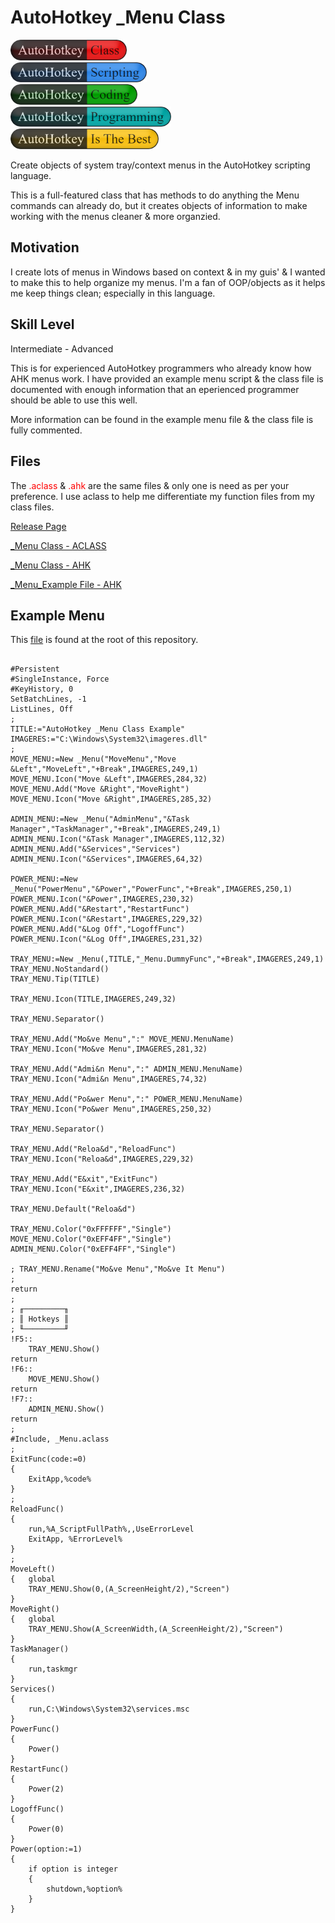 # AutoHotkey _Menu Class

<div style="padding: 0;">
<img src="./images/AutoHotkey-Class.png" width="186" /><br>
<img src="./images/AutoHotkey-Scripting.png" width="218" /><br>
<img src="./images/AutoHotkey-Coding.png" width="203" /><br>
<img src="./images/AutoHotkey-Programming.png" width="257" /><br>
<img src="./images/AutoHotkey-Is-The-Best.png" width="237" /><br>
</div>

Create objects of system tray/context menus in the AutoHotkey scripting language&#46;

This is a full-featured class that has methods to do anything the Menu commands can already do, but it creates objects of information to make working with the menus cleaner &amp; more organzied&#46;

## Motivation

I create lots of menus in Windows based on context &amp; in my guis&#39; &amp; I wanted to make this to help organize my menus. I&#39;m a fan of OOP/objects as it helps me keep things clean; especially in this language&#46;

## Skill Level

Intermediate - Advanced

This is for experienced AutoHotkey programmers who already know how AHK menus work. I have provided an example menu script &amp; the class file is documented with enough information that an eperienced programmer should be able to use this well&#46;

More information can be found in the example menu file &amp; the class file is fully commented&#46;

## Files

The <span style="color: red;">.aclass</span> &amp; <span style="color: red;">.ahk</span> are the same files &amp; only one is need as per your preference. I use aclass to help me differentiate my function files from my class files&#46;

[Release Page](https://github.com/Lateralus138/AutoHotkey-Menu-Class/releases)

[_Menu Class - ACLASS](_Menu.aclass)

[_Menu Class - AHK](_Menu.ahk)

[_Menu_Example File - AHK](_Menu_Example.ahk)

## Example Menu

This [file](_Menu_Example.ahk) is found at the root of this repository&#46;

<pre style="white-space: pre-wrap;">
<code>
#Persistent
#SingleInstance, Force
#KeyHistory, 0
SetBatchLines, -1
ListLines, Off
;
TITLE:="AutoHotkey _Menu Class Example"
IMAGERES:="C:\Windows\System32\imageres.dll"
;
MOVE_MENU:=New _Menu("MoveMenu","Move &Left","MoveLeft","+Break",IMAGERES,249,1)
MOVE_MENU.Icon("Move &Left",IMAGERES,284,32)
MOVE_MENU.Add("Move &Right","MoveRight")
MOVE_MENU.Icon("Move &Right",IMAGERES,285,32)

ADMIN_MENU:=New _Menu("AdminMenu","&Task Manager","TaskManager","+Break",IMAGERES,249,1)
ADMIN_MENU.Icon("&Task Manager",IMAGERES,112,32)
ADMIN_MENU.Add("&Services","Services")
ADMIN_MENU.Icon("&Services",IMAGERES,64,32)

POWER_MENU:=New _Menu("PowerMenu","&Power","PowerFunc","+Break",IMAGERES,250,1)
POWER_MENU.Icon("&Power",IMAGERES,230,32)
POWER_MENU.Add("&Restart","RestartFunc")
POWER_MENU.Icon("&Restart",IMAGERES,229,32)
POWER_MENU.Add("&Log Off","LogoffFunc")
POWER_MENU.Icon("&Log Off",IMAGERES,231,32)

TRAY_MENU:=New _Menu(,TITLE,"_Menu.DummyFunc","+Break",IMAGERES,249,1)
TRAY_MENU.NoStandard()
TRAY_MENU.Tip(TITLE)

TRAY_MENU.Icon(TITLE,IMAGERES,249,32)

TRAY_MENU.Separator()

TRAY_MENU.Add("Mo&ve Menu",":" MOVE_MENU.MenuName)
TRAY_MENU.Icon("Mo&ve Menu",IMAGERES,281,32)

TRAY_MENU.Add("Admi&n Menu",":" ADMIN_MENU.MenuName)
TRAY_MENU.Icon("Admi&n Menu",IMAGERES,74,32)

TRAY_MENU.Add("Po&wer Menu",":" POWER_MENU.MenuName)
TRAY_MENU.Icon("Po&wer Menu",IMAGERES,250,32)

TRAY_MENU.Separator()

TRAY_MENU.Add("Reloa&d","ReloadFunc")
TRAY_MENU.Icon("Reloa&d",IMAGERES,229,32)

TRAY_MENU.Add("E&xit","ExitFunc")
TRAY_MENU.Icon("E&xit",IMAGERES,236,32)

TRAY_MENU.Default("Reloa&d")

TRAY_MENU.Color("0xFFFFFF","Single")
MOVE_MENU.Color("0xEFF4FF","Single")
ADMIN_MENU.Color("0xEFF4FF","Single")

; TRAY_MENU.Rename("Mo&ve Menu","Mo&ve It Menu")
;
return
;
; ╓─────────╖
; ║ Hotkeys ║
; ╙─────────╜
!F5::
    TRAY_MENU.Show()
return
!F6::
    MOVE_MENU.Show()
return
!F7::
    ADMIN_MENU.Show()
return
; 
#Include, _Menu.aclass
; 
ExitFunc(code:=0)
{
    ExitApp,%code%
}
; 
ReloadFunc()
{
    run,%A_ScriptFullPath%,,UseErrorLevel
    ExitApp, %ErrorLevel%
}
;
MoveLeft()
{   global
    TRAY_MENU.Show(0,(A_ScreenHeight/2),"Screen")   
}
MoveRight()
{   global
    TRAY_MENU.Show(A_ScreenWidth,(A_ScreenHeight/2),"Screen")   
}
TaskManager()
{
    run,taskmgr
}
Services()
{
    run,C:\Windows\System32\services.msc
}
PowerFunc()
{
    Power()
}
RestartFunc()
{
    Power(2)
}
LogoffFunc()
{
    Power(0)
}
Power(option:=1)
{
    if option is integer
    {
        shutdown,%option%
    }
}
</code>
</pre>
